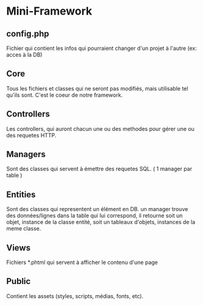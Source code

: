 # Mini-Framework

## config.php

Fichier qui contient les infos qui pourraient changer d'un projet à l'autre (ex: acces à la DB)

## Core

Tous les fichiers et classes qui ne seront pas modifiés, mais utilisable tel qu'ils sont. C'est le coeur de notre framework.

## Controllers

Les controllers, qui auront chacun une ou des methodes pour gérer une ou des requetes HTTP.

## Managers

Sont des classes qui servent à émettre des requetes SQL. ( 1 manager par table )

## Entities

Sont des classes qui representent un élément en DB. un manager trouve des données/lignes dans la table qui lui correspond, il retourne soit 
un objet, instance de la classe entité, soit un tableaux d'objets, instances de la meme classe.

## Views

Fichiers *.phtml qui servent à afficher le contenu d'une page

## Public

Contient les assets (styles, scripts, médias, fonts, etc).